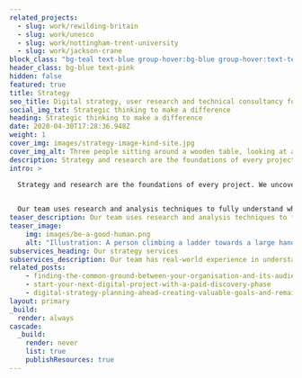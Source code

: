 ```yaml
---
related_projects:
  - slug: work/rewilding-britain
  - slug: work/unesco
  - slug: work/nottingham-trent-university
  - slug: work/jackson-crane
block_class: "bg-teal text-blue group-hover:bg-blue group-hover:text-teal"
header_class: bg-blue text-pink
hidden: false
featured: true
title: Strategy
seo_title: Digital strategy, user research and technical consultancy for purpose-driven organisations
social_img_txt: Strategic thinking to make a difference
heading: Strategic thinking to make a difference
date: 2020-04-30T17:28:36.948Z
weight: 1
cover_img: images/strategy-image-kind-site.jpg
cover_img_alt: Three people sitting around a wooden table, looking at a tablet and laptop with Backlit Gallery website designs
description: Strategy and research are the foundations of every project. We uncover insights and find opportunities that will focus activities, create a deeper understanding of our clients unique position and help them to meet their goals. 
intro: >
  
  Strategy and research are the foundations of every project. We uncover insights and find opportunities that will focus activities, create a deeper understanding of our clients unique position and help them to meet their goals. 


  Our team uses research and analysis techniques to fully understand what our clients are trying to achieve and why, before delivering high-level strategies and detailed plans of how to get there.
teaser_description: Our team uses research and analysis techniques to fully understand what our clients are trying to achieve and why, before delivering high-level strategies and detailed plans of how to get there.
teaser_image:
    img: images/be-a-good-human.png
    alt: "Illustration: A person climbing a ladder towards a large hand"
subservices_heading: Our strategy services
subservices_description: Our team has real-world experience in understanding that different organisations have bespoke and often complex requirements. We use our strategic planning and implementation skills to help you deliver real impact on your projects.
related_posts:
    - finding-the-common-ground-between-your-organisation-and-its-audience
    - start-your-next-digital-project-with-a-paid-discovery-phase
    - digital-strategy-planning-ahead-creating-valuable-goals-and-remaining-flexible
layout: primary
_build:
  render: always
cascade:
  _build:
    render: never
    list: true
    publishResources: true
---
```

